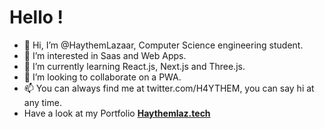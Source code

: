 # Hello !
- 👋 Hi, I’m @HaythemLazaar, Computer Science engineering student.
- 👀 I’m interested in Saas and Web Apps.
- 🌱 I’m currently learning React.js, Next.js and Three.js.
- 💞️ I’m looking to collaborate on a PWA.
- 📫 You can always find me at twitter.com/H4YTHEM, you can say hi at any time.
- Have a look at my Portfolio **[Haythemlaz.tech](https://haythemlaz.tech)**

<!---
HaythemLazaar/HaythemLazaar is a ✨ special ✨ repository because its `README.md` (this file) appears on your GitHub profile.
You can click the Preview link to take a look at your changes.
--->
